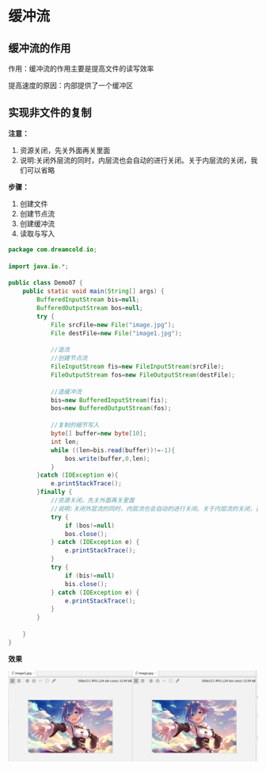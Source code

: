 # 缓冲流

## 缓冲流的作用

作用：缓冲流的作用主要是提高文件的读写效率

提高速度的原因：内部提供了一个缓冲区

## 实现非文件的复制

**注意：**

1. 资源关闭，先关外面再关里面
2. 说明:关闭外层流的同时，内层流也会自动的进行关闭。关于内层流的关闭，我们可以省略

**步骤：**

1. 创建文件
2. 创建节点流
3. 创建缓冲流
4. 读取与写入

```java
package com.dreamcold.io;

import java.io.*;

public class Demo07 {
    public static void main(String[] args) {
        BufferedInputStream bis=null;
        BufferedOutputStream bos=null;
        try {
            File srcFile=new File("image.jpg");
            File destFile=new File("image1.jpg");

            //造流
            //创建节点流
            FileInputStream fis=new FileInputStream(srcFile);
            FileOutputStream fos=new FileOutputStream(destFile);

            //造缓冲流
            bis=new BufferedInputStream(fis);
            bos=new BufferedOutputStream(fos);

            //复制的细节写入
            byte[] buffer=new byte[10];
            int len;
            while ((len=bis.read(buffer))!=-1){
                bos.write(buffer,0,len);
            }
        }catch (IOException e){
            e.printStackTrace();
        }finally {
            //资源关闭，先关外面再关里面
            //说明:关闭外层流的同时，内层流也会自动的进行关闭。关于内层流的关闭，我们可以省略
            try {
                if (bos!=null)
                bos.close();
            } catch (IOException e) {
                e.printStackTrace();
            }
            try {
                if (bis!=null)
                bis.close();
            } catch (IOException e) {
                e.printStackTrace();
            }
        }
     
    }
}

```

**效果**

<img src="images/image-20210117204239136.png" alt="image-20210117204239136" style="zoom:67%;" />






